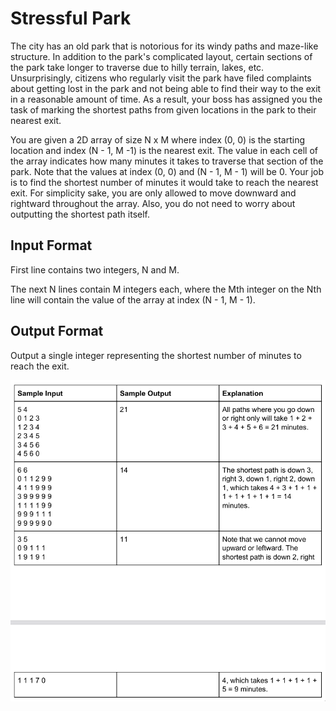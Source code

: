# Stressful Park

The city has an old park that is notorious for its windy paths and maze-like
structure. In addition to the park's complicated layout, certain sections of the
park take longer to traverse due to hilly terrain, lakes, etc. Unsurprisingly,
citizens who regularly visit the park have filed complaints about getting lost
in the park and not being able to find their way to the exit in a reasonable
amount of time. As a result, your boss has assigned you the task of marking the
shortest paths from given locations in the park to their nearest exit.

You are given a 2D array of size N x M where index (0, 0) is the starting
location and index (N - 1, M -1) is the nearest exit. The value in each cell of
the array indicates how many minutes it takes to traverse that section of the
park. Note that the values at index (0, 0) and (N - 1, M - 1) will be 0. Your
job is to find the shortest number of minutes it would take to reach the nearest
exit. For simplicity sake, you are only allowed to move downward and rightward
throughout the array. Also, you do not need to worry about outputting the
shortest path itself.

## Input Format

First line contains two integers, N and M.

The next N lines contain M integers each, where the Mth integer on the Nth line
will contain the value of the array at index (N - 1, M - 1).

## Output Format

Output a single integer representing the shortest number of minutes to reach the
exit.

![](./P3-table.png)
